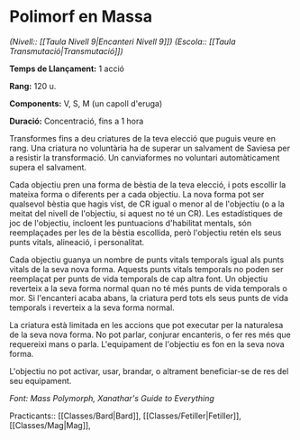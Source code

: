 # Polimorf en Massa

*(Nivell:: [[Taula Nivell 9|Encanteri Nivell 9]]) (Escola:: [[Taula Transmutació|Transmutació]])*

**Temps de Llançament:** 1 acció

**Rang:** 120 u.

**Components:** V, S, M (un capoll d'eruga)

**Duració:** Concentració, fins a 1 hora

Transformes fins a deu criatures de la teva elecció que puguis veure en rang. Una criatura no voluntària ha de superar un salvament de Saviesa per a resistir la transformació. Un canviaformes no voluntari automàticament supera el salvament.

Cada objectiu pren una forma de bèstia de la teva elecció, i pots escollir la mateixa forma o diferents per a cada objectiu. La nova forma pot ser qualsevol bèstia que hagis vist, de CR igual o menor al de l'objectiu (o a la meitat del nivell de l'objectiu, si aquest no té un CR). Les estadístiques de joc de l'objectiu, incloent les puntuacions d'habilitat mentals, són reemplaçades per les de la bèstia escollida, però l'objectiu retén els seus punts vitals, alineació, i personalitat.

Cada objectiu guanya un nombre de punts vitals temporals igual als punts vitals de la seva nova forma. Aquests punts vitals temporals no poden ser reemplaçat per punts de vida temporals de cap altra font. Un objectiu reverteix a la seva forma normal quan no té més punts de vida temporals o mor. Si l'encanteri acaba abans, la criatura perd tots els seus punts de vida temporals i reverteix a la seva forma normal.

La criatura està limitada en les accions que pot executar per la naturalesa de la seva nova forma. No pot parlar, conjurar encanteris, o fer res més que requereixi mans o parla. L'equipament de l'objectiu es fon en la seva nova forma.

L'objectiu no pot activar, usar, brandar, o altrament beneficiar-se de res del seu equipament.

*Font: Mass Polymorph, Xanathar's Guide to Everything*



Practicants:: [[Classes/Bard|Bard]], [[Classes/Fetiller|Fetiller]], [[Classes/Mag|Mag]],